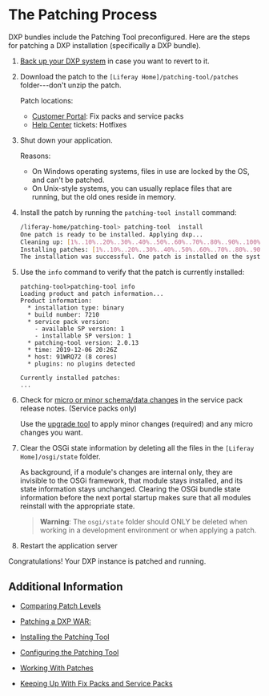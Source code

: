 # The Patching Process 

DXP bundles include the Patching Tool preconfigured. Here are the steps for patching a DXP installation (specifically a DXP bundle). 

1.  [Back up your DXP system](./02-backing-up.md) in case you want to revert to it. 

1.  Download the patch to the `[Liferay Home]/patching-tool/patches` folder---don't unzip the patch. 

    Patch locations:
    
    - [Customer Portal](https://customer.liferay.com/downloads): Fix packs and service packs 
    - [Help Center](https://help.liferay.com/hc) tickets: Hotfixes

1.  Shut down your application. 

    Reasons: 

    - On Windows operating systems, files in use are locked by the OS, and can't be patched.
    - On Unix-style systems, you can usually replace files that are running, but the old ones reside in memory. 
    
1.  Install the patch by running the `patching-tool install` command: 

    ```bash
    /liferay-home/patching-tool> patching-tool  install
    One patch is ready to be installed. Applying dxp...
    Cleaning up: [1%..10%..20%..30%..40%..50%..60%..70%..80%..90%..100%]
    Installing patches: [1%..10%..20%..30%..40%..50%..60%..70%..80%..90%...100%]
    The installation was successful. One patch is installed on the system.
    ```

1.  Use the `info` command to verify that the patch is currently installed:
    
    ```
    patching-tool>patching-tool info
    Loading product and patch information...
    Product information:
      * installation type: binary
      * build number: 7210
      * service pack version:
        - available SP version: 1
        - installable SP version: 1
      * patching-tool version: 2.0.13
      * time: 2019-12-06 20:26Z
      * host: 91WRQ72 (8 cores)
      * plugins: no plugins detected
    
    Currently installed patches: 
    ...
    ```

1.  Check for [micro or minor schema/data changes](https://help.liferay.com/hc/en-us/articles/360030959231-Meaningful-Schema-Versioning) in the service pack release notes. (Service packs only)

    Use the [upgrade tool](https://help.liferay.com/hc/en-us/articles/360028711612-Introduction-to-Upgrading-to-Liferay-DXP-7-2) to apply minor changes (required) and any micro changes you want. 

1.  Clear the OSGi state information by deleting all the files in the `[Liferay Home]/osgi/state` folder. 

    As background, if a module's changes are internal only, they are invisible to the OSGi framework, that module stays installed, and its state information stays unchanged. Clearing the OSGi bundle state information before the next portal startup makes sure that all modules reinstall with the appropriate state. 

    > **Warning**: The `osgi/state` folder should ONLY be deleted when working in a development environment or when applying a patch.

1.  Restart the application server

Congratulations! Your DXP instance is patched and running. 

## Additional Information 

- [Comparing Patch Levels](../08-reference/06-comparing-patch-levels.md) 

- [Patching a DXP WAR:](./06-patching-a-dxp-war.md) 

- [Installing the Patching Tool](./07-installing-the-patching-tool.md)

- [Configuring the Patching Tool](./08-configuring-the-patching-tool.md)

- [Working With Patches](./09-working-with-patches.md)

- [Keeping Up With Fix Packs and Service Packs](./11-keeping-up-with-fix-packs.md)
